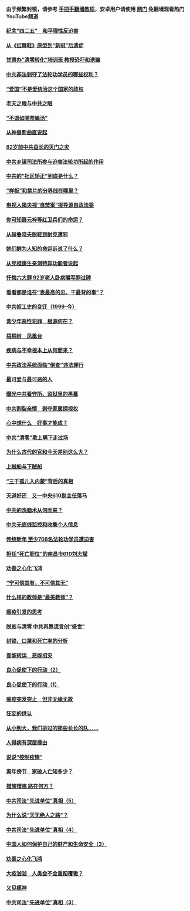 #### 由于频繁封锁，请参考 [手把手翻墙教程](https://github.com/gfw-breaker/guides/wiki/)，安卓用户请使用 [网门](https://github.com/gfw-breaker/nogfw/blob/master/dl.md?t=04222300) 免翻墙观看热门YouTube频道 

#### [纪念“四二五”　和平理性反迫害](../pages/19/423660.md?t=04222300) 

#### [从《红舞鞋》原型到“新冠”后遗症](../pages/19/423509.md?t=04222300) 

#### [甘肃办“清零转化”培训班 教授恐吓和诱骗](../pages/19/423498.md?t=04222300) 

#### [中共非法剥夺了法轮功学员的哪些权利？](../pages/19/423392.md?t=04222300) 

#### [“爱国”不是爱统治这个国家的政权](../pages/19/423029.md?t=04222300) 

#### [老天之眼与中共之眼](../pages/19/423378.md?t=04222300) 

#### [“不退如喝苍蝇汤”](../pages/19/423287.md?t=04222300) 

#### [从神兽断曲直说起](../pages/19/423201.md?t=04222300) 

#### [82岁前中共县长的灭门之灾](../pages/19/423055.md?t=04222300) 

#### [中共乡镇司法所参与迫害法轮功所起的作用](../pages/19/423064.md?t=04222300) 

#### [中共的“社区矫正”到底是什么？](../pages/19/422870.md?t=04222300) 

#### [“样板”和禁片的分界线在哪里？](../pages/19/422704.md?t=04222300) 

#### [电视人揭央视“自焚案”报导源自政法委](../pages/19/422770.md?t=04222300) 

#### [你可知聂元梓等红卫兵们的命运？](../pages/19/422848.md?t=04222300) 

#### [从赫鲁晓夫脱鞋到耐克遭邪](../pages/19/422826.md?t=04222300) 

#### [她们鲜为人知的命运诉说了什么？](../pages/19/422754.md?t=04222300) 

#### [从党棍康生亲测特异功能者说起](../pages/19/422657.md?t=04222300) 

#### [忏悔六大罪 92岁老人卧病嘱写罪过碑](../pages/19/422750.md?t=04222300) 

#### [看看都是谁在“表最高的忠、干最背的事”？](../pages/19/422703.md?t=04222300) 

#### [中共奴工史的变迁（1999-今）](../pages/19/422656.md?t=04222300) 

#### [青少年恶性犯罪　根源何在？](../pages/19/422449.md?t=04222300) 

#### [梧桐树　凤凰台](../pages/19/422442.md?t=04222300) 

#### [疾病与不幸根本上从何而来？](../pages/19/422438.md?t=04222300) 

#### [中共政法系统面临“倒查”违法罪行](../pages/19/422497.md?t=04222300) 

#### [最可爱与最可恶的人](../pages/19/422448.md?t=04222300) 

#### [曝光中共看守所、监狱里的黑幕](../pages/19/422390.md?t=04222300) 

#### [中共割裂亲情　剥夺家属探视权](../pages/19/422364.md?t=04222300) 

#### [心中想什么　好事才能成？](../pages/19/422318.md?t=04222300) 

#### [中共“清零”欺上瞒下走过场](../pages/19/422306.md?t=04222300) 

#### [为什么古代的官和今天差别这么大？](../pages/19/422228.md?t=04222300) 

#### [上贼船与下贼船](../pages/19/422276.md?t=04222300) 

#### [“三千孤儿入内蒙”背后的真相](../pages/19/422229.md?t=04222300) 

#### [天道好还　又一中央610副主任落马](../pages/19/422155.md?t=04222300) 

#### [中共的洗脑术从何而来？](../pages/19/422154.md?t=04222300) 

#### [中共无底线监控和收集个人信息](../pages/19/422039.md?t=04222300) 

#### [传统新年 至少708名法轮功学员遭迫害](../pages/19/421946.md?t=04222300) 

#### [担任“死亡职位”的南昌市610刘志斌](../pages/19/421957.md?t=04222300) 

#### [劝善之心化飞鸿](../pages/19/421164.md?t=04222300) 

#### [“宁可信其有，不可信其无”](../pages/19/421691.md?t=04222300) 

#### [什么样的教师是“最美教师”？](../pages/19/421755.md?t=04222300) 

#### [瘟疫引发的思考](../pages/19/421594.md?t=04222300) 

#### [脱贫与清零 中共再靠谎言创“盛世”](../pages/19/421590.md?t=04222300) 

#### [封锁、口罩和死亡率的分析](../pages/19/421495.md?t=04222300) 

#### [善能转运　恶能招灾](../pages/19/421334.md?t=04222300) 

#### [良心促使下的行动（2）](../pages/19/421361.md?t=04222300) 

#### [良心促使下的行动（1）](../pages/19/421302.md?t=04222300) 

#### [瘟疫突发突止　但非无缘无故](../pages/19/421281.md?t=04222300) 

#### [狂妄的供认](../pages/19/421199.md?t=04222300) 

#### [从小到大，我们排过的那些长长的队……](../pages/19/421243.md?t=04222300) 

#### [人得病有深层缘由](../pages/19/420864.md?t=04222300) 

#### [说说“控制疫情”](../pages/19/420831.md?t=04222300) 

#### [离年傍节　家破人亡知多少？](../pages/19/420563.md?t=04222300) 

#### [措施错施  路在何方？](../pages/19/420076.md?t=04222300) 

#### [中共司法“先进单位”真相（5）](../pages/19/419453.md?t=04222300) 

#### [为什么说“天无绝人之路”？](../pages/19/419618.md?t=04222300) 

#### [中共司法“先进单位”真相（4）](../pages/19/419452.md?t=04222300) 

#### [中国人如何保护自己的财产和生命安全（3）](../pages/19/419405.md?t=04222300) 

#### [劝善之心化飞鸿](../pages/19/418758.md?t=04222300) 

#### [大疫汹汹　人类会不会重蹈覆辙？](../pages/19/419691.md?t=04222300) 

#### [又见瘟神](../pages/19/419225.md?t=04222300) 

#### [中共司法“先进单位”真相（3）](../pages/19/419451.md?t=04222300) 

